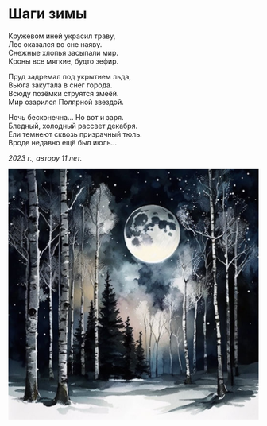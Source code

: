 # Шаги зимы

Кружевом иней украсил траву,  
Лес оказался во сне наяву.  
Снежные хлопья засыпали мир.  
Кроны все мягкие, будто зефир.

Пруд задремал под укрытием льда,  
Вьюга закутала в снег города.  
Всюду позёмки струятся змеёй.  
Мир озарился Полярной звездой.

Ночь бесконечна... Но вот и заря.  
Бледный, холодный рассвет декабря.  
Ели темнеют сквозь призрачный тюль.  
Вроде недавно ещё был июль...

*2023 г., автору 11 лет.*

![Шаги зимы](../images/winter.jpg)
